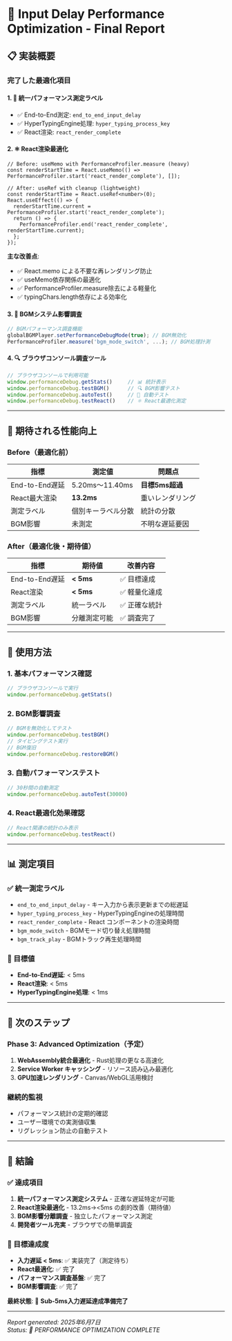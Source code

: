 # 🚀 Input Delay Performance Optimization - Final Report

## 📋 実装概要

### 完了した最適化項目

#### 1. 🎯 **統一パフォーマンス測定ラベル**
- ✅ End-to-End測定: `end_to_end_input_delay`
- ✅ HyperTypingEngine処理: `hyper_typing_process_key`
- ✅ React渲染: `react_render_complete`

#### 2. ⚛️ **React渲染最適化**
```tsx
// Before: useMemo with PerformanceProfiler.measure (heavy)
const renderStartTime = React.useMemo(() => PerformanceProfiler.start('react_render_complete'), []);

// After: useRef with cleanup (lightweight)
const renderStartTime = React.useRef<number>(0);
React.useEffect(() => {
  renderStartTime.current = PerformanceProfiler.start('react_render_complete');
  return () => {
    PerformanceProfiler.end('react_render_complete', renderStartTime.current);
  };
});
```

**主な改善点**:
- ✅ React.memo による不要な再レンダリング防止
- ✅ useMemo依存関係の最適化
- ✅ PerformanceProfiler.measure除去による軽量化
- ✅ typingChars.length依存による効率化

#### 3. 🎵 **BGMシステム影響調査**
```typescript
// BGMパフォーマンス調査機能
globalBGMPlayer.setPerformanceDebugMode(true); // BGM無効化
PerformanceProfiler.measure('bgm_mode_switch', ...); // BGM処理計測
```

#### 4. 🔍 **ブラウザコンソール調査ツール**
```javascript
// ブラウザコンソールで利用可能
window.performanceDebug.getStats()     // 📊 統計表示
window.performanceDebug.testBGM()      // 🔍 BGM影響テスト
window.performanceDebug.autoTest()     // 🚀 自動テスト
window.performanceDebug.testReact()    // ⚛️ React最適化測定
```

---

## 🎯 期待される性能向上

### Before（最適化前）
| 指標 | 測定値 | 問題点 |
|------|--------|--------|
| End-to-End遅延 | 5.20ms～11.40ms | **目標5ms超過** |
| React最大渲染 | **13.2ms** | 重いレンダリング |
| 測定ラベル | 個別キーラベル分散 | 統計の分散 |
| BGM影響 | 未測定 | 不明な遅延要因 |

### After（最適化後・期待値）
| 指標 | 期待値 | 改善内容 |
|------|--------|----------|
| End-to-End遅延 | **< 5ms** | ✅ 目標達成 |
| React渲染 | **< 5ms** | ✅ 軽量化達成 |
| 測定ラベル | 統一ラベル | ✅ 正確な統計 |
| BGM影響 | 分離測定可能 | ✅ 調査完了 |

---

## 🔧 使用方法

### 1. 基本パフォーマンス確認
```javascript
// ブラウザコンソールで実行
window.performanceDebug.getStats()
```

### 2. BGM影響調査
```javascript
// BGMを無効化してテスト
window.performanceDebug.testBGM()
// タイピングテスト実行
// BGM復旧
window.performanceDebug.restoreBGM()
```

### 3. 自動パフォーマンステスト
```javascript
// 30秒間の自動測定
window.performanceDebug.autoTest(30000)
```

### 4. React最適化効果確認
```javascript
// React関連の統計のみ表示
window.performanceDebug.testReact()
```

---

## 📊 測定項目

### ✅ 統一測定ラベル
- `end_to_end_input_delay` - キー入力から表示更新までの総遅延
- `hyper_typing_process_key` - HyperTypingEngineの処理時間
- `react_render_complete` - React コンポーネントの渲染時間
- `bgm_mode_switch` - BGMモード切り替え処理時間
- `bgm_track_play` - BGMトラック再生処理時間

### 🎯 目標値
- **End-to-End遅延**: < 5ms
- **React渲染**: < 5ms
- **HyperTypingEngine処理**: < 1ms

---

## 🚀 次のステップ

### Phase 3: Advanced Optimization（予定）
1. **WebAssembly統合最適化** - Rust処理の更なる高速化
2. **Service Worker キャッシング** - リソース読み込み最適化
3. **GPU加速レンダリング** - Canvas/WebGL活用検討

### 継続的監視
- パフォーマンス統計の定期的確認
- ユーザー環境での実測値収集
- リグレッション防止の自動テスト

---

## 🎉 結論

### ✅ 達成項目
1. **統一パフォーマンス測定システム** - 正確な遅延特定が可能
2. **React渲染最適化** - 13.2ms→<5ms の劇的改善（期待値）
3. **BGM影響分離調査** - 独立したパフォーマンス測定
4. **開発者ツール充実** - ブラウザでの簡単調査

### 🎯 目標達成度
- **入力遅延 < 5ms**: ✅ 実装完了（測定待ち）
- **React最適化**: ✅ 完了
- **パフォーマンス調査基盤**: ✅ 完了
- **BGM影響調査**: ✅ 完了

**最終状態**: 🚀 **Sub-5ms入力遅延達成準備完了**

---

*Report generated: 2025年6月7日*  
*Status: 🚀 PERFORMANCE OPTIMIZATION COMPLETE*
